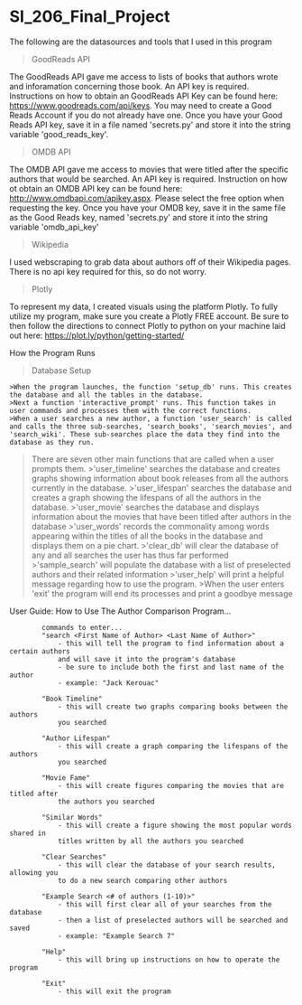 # SI_206_Final_Project
The following are the datasources and tools that I used in this program
>GoodReads API

The GoodReads API gave me access to lists of books that authors wrote and inforamation concerning those book. An API key is required. Instructions on how to obtain an GoodReads API Key can be found here: https://www.goodreads.com/api/keys. You may need to create a Good Reads Account if you do not already have one. Once you have your Good Reads API key, save it in a file named 'secrets.py' and store it into the string variable 'good_reads_key'.

>OMDB API

The OMDB API gave me access to movies that were titled after the specific authors that would be searched. An API key is required. Instruction on how ot obtain an OMDB API key can be found here: http://www.omdbapi.com/apikey.aspx. Please select the free option when requesting the key. Once you have your OMDB key, save it in the same file as the Good Reads key, named 'secrets.py' and store it into the string variable 'omdb_api_key'
    
>Wikipedia

I used webscraping to grab data about authors off of their Wikipedia pages. There is no api key required for this, so do not worry.
  
>Plotly
  
To represent my data, I created visuals using the platform Plotly. To fully utilize my program, make sure you create a Plotly FREE account. Be sure to then follow the directions to connect Plotly to python on your machine laid out here: https://plot.ly/python/getting-started/
    
    
How the Program Runs

>Database Setup
  
    >When the program launches, the function 'setup_db' runs. This creates the database and all the tables in the database.
    >Next a function 'interactive_prompt' runs. This function takes in user commands and processes them with the correct functions.
    >When a user searches a new author, a function 'user_search' is called and calls the three sub-searches, 'search_books', 'search_movies', and 'search_wiki'. These sub-searches place the data they find into the database as they run.

>There are seven other main functions that are called when a user prompts them.
    >'user_timeline' searches the database and creates graphs showing information about book releases from all the authors currently in the database.
    >'user_lifespan' searches the database and creates a graph showing the lifespans of all the authors in the database.
    >'user_movie' searches the database and displays information about the movies that have been titled after authors in the database
    >'user_words' records the commonality among words appearing within the titles of all the books in the database and displays them on a pie chart.
    >'clear_db' will clear the database of any and all searches the user has thus far performed
    >'sample_search' will populate the database with a list of preselected authors and their related information
    >'user_help' will print a helpful message regarding how to use the program.
    >When the user enters 'exit' the program will end its processes and print a goodbye message

User Guide:
How to Use The Author Comparison Program...

            commands to enter...
            "search <First Name of Author> <Last Name of Author>"
                - this will tell the program to find information about a certain authors
                and will save it into the program's database
                - be sure to include both the first and last name of the author
                - example: "Jack Kerouac"

            "Book Timeline"
                - this will create two graphs comparing books between the authors
                you searched

            "Author Lifespan"
                - this will create a graph comparing the lifespans of the authors
                you searched

            "Movie Fame"
                - this will create figures comparing the movies that are titled after
                the authors you searched

            "Similar Words"
                - this will create a figure showing the most popular words shared in
                titles written by all the authors you searched

            "Clear Searches"
                - this will clear the database of your search results, allowing you
                to do a new search comparing other authors

            "Example Search <# of authors (1-10)>"
                - this will first clear all of your searches from the database
                - then a list of preselected authors will be searched and saved
                - example: "Example Search 7"

            "Help"
                - this will bring up instructions on how to operate the program

            "Exit"
                - this will exit the program
